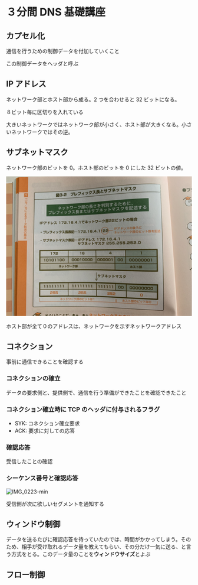 # ３分間 DNS 基礎講座

## カプセル化

通信を行うための制御データを付加していくこと

この制御データをヘッダと呼ぶ

## IP アドレス

ネットワーク部とホスト部から成る。2 つを合わせると 32 ビットになる。

８ビット毎に区切りを入れている

大きいネットワークではネットワーク部が小さく、ホスト部が大きくなる。小さいネットワークではその逆。

## サブネットマスク

ネットワーク部のビットを 0。ホスト部のビットを 0 にした 32 ビットの値。

![サブネットマスク画像](./IMG-0152.jpg "３分間DNS講座 p24")

ホスト部が全て０のアドレスは、ネットワークを示すネットワークアドレス

## コネクション

事前に通信できることを確認する

### コネクションの確立

データの要求側と、提供側で、通信を行う準備ができたことを確認できたこと

### コネクション確立時に TCP のヘッダに付与されるフラグ

- SYK: コネクション確立要求
- ACK: 要求に対しての応答

### 確認応答

受信したことの確認

### シーケンス番号と確認応答

![IMG_0223-min](/assets/IMG_0223-min.jpg)

受信側が次に欲しいセグメントを通知する

## ウィンドウ制御

データを送るたびに確認応答を待っていたのでは、時間がかかってしまう。そのため、相手が受け取れるデータ量を教えてもらい、その分だけ一気に送る、と言う方式をとる。このデータ量のことを**ウィンドウサイズ**とよぶ

## フロー制御
